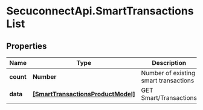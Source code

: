 # SecuconnectApi.SmartTransactionsList

## Properties
Name | Type | Description | Notes
------------ | ------------- | ------------- | -------------
**count** | **Number** | Number of existing smart transactions | [optional] 
**data** | [**[SmartTransactionsProductModel]**](SmartTransactionsProductModel.md) | GET Smart/Transactions | [optional] 


